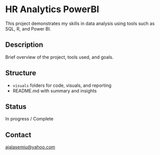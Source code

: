 # HR Analytics PowerBI

This project demonstrates my skills in data analysis using tools such as SQL, R, and Power BI.

## Description
Brief overview of the project, tools used, and goals.

## Structure
- `visuals` folders for code, visuals, and reporting
- README.md with summary and insights

## Status
In progress / Complete

## Contact
[ajalasemiu@yahoo.com](mailto:ajalasemiu@yahoo.com)

